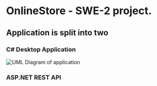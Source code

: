 # OnlineStore - SWE-2 project.

## Application is split into two
### C# Desktop Application
![UML Diagram of application](https://github.com/eddsanity/OnlineStore/blob/master/images/Main.jpg)

### ASP.NET REST API
